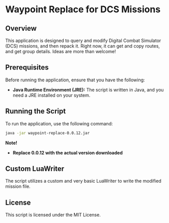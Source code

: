 # Waypoint Replace for DCS Missions

## Overview

This application is designed to query and modify Digital Combat Simulator (DCS) missions, and then repack it.
Right now, it can get and copy routes, and get group details. 
Ideas are more than welcome!

## Prerequisites

Before running the application, ensure that you have the following:

- **Java Runtime Environment (JRE):** The script is written in Java, and you need a JRE installed on your system.

## Running the Script

To run the application, use the following command:

```bash
java -jar waypoint-replace-0.0.12.jar
```
<b> Note! <br/>
* Replace 0.0.12 with the actual version downloaded
</b>


## Custom LuaWriter
The script utilizes a custom and very basic LuaWriter to write the modified mission file.

## License
This script is licensed under the MIT License.